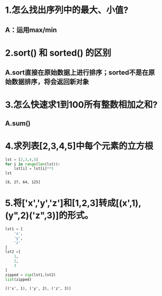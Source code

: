 # 1.怎么找出序列中的最大、小值?

## A：运用max/min

# 2.sort() 和 sorted() 的区别

## A.sort直接在原始数据上进行排序；sorted不是在原始数据排序，将会返回新对象

# 3.怎么快速求1到100所有整数相加之和?

## A.sum()

# 4.求列表[2,3,4,5]中每个元素的立方根


```python
lst = [2,3,4,5]
for i in range(len(lst)):
    lst[i] = lst[i]**3
lst
```




    [8, 27, 64, 125]



# 5.将['x','y','z']和[1,2,3]转成[(x',1),(y",2)('z",3)]的形式。


```python
lst1 = [
    'x',
    'y',
    'z'
]
lst2 =[
    1,
    2,
    3
]
zipped = zip(lst1,lst2)
list(zipped)
```




    [('x', 1), ('y', 2), ('z', 3)]




```python

```
